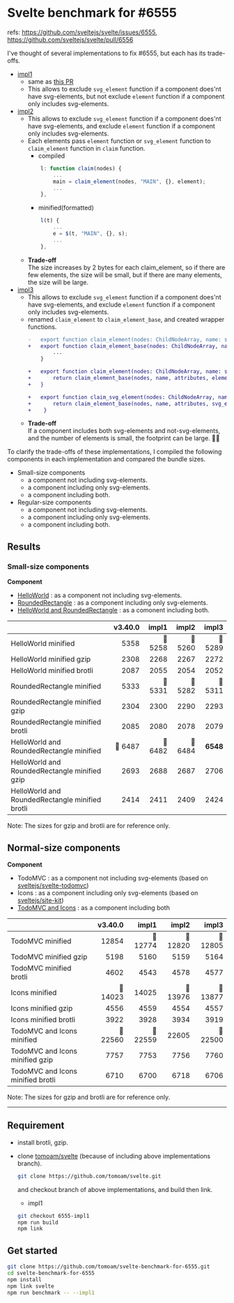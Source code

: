 
# Svelte benchmark for #6555 

refs: https://github.com/sveltejs/svelte/issues/6555, https://github.com/sveltejs/svelte/pull/6556


I've thought of several implementations to fix #6555, but each has its trade-offs.

- [impl1](https://github.com/sveltejs/svelte/compare/master...tomoam:6555-impl1)
  - same as [this PR](https://github.com/sveltejs/svelte/pull/6556/commits/7f0c0b703f43f93140df19493844b6ad13e51cce)
  - This allows to exclude `svg_element` function if a component does'nt have svg-elements, but not exclude `element` function if a component only includes svg-elements.
- [impl2](https://github.com/sveltejs/svelte/compare/master...tomoam:6555-impl2)
  - This allows to exclude `svg_element` function if a component does'nt have svg-elements, and exclude `element` function if a component only includes svg-elements.
  - Each elements pass `element` function or `svg_element` function to `claim_element` function in `claim` function.
    - compiled
    ```js
        l: function claim(nodes) {
            ...
            main = claim_element(nodes, "MAIN", {}, element);
            ...
        },
	```
	- minified(formatted)
	```js
        l(t) {
            ...
            e = $(t, "MAIN", {}, s);
			...
        },
	```
  - **Trade-off**  
    The size increases by 2 bytes for each claim_element, so if there are few elements, the size will be small, but if there are many elements, the size will be large.
- [impl3](https://github.com/sveltejs/svelte/compare/master...tomoam:6555-impl3)
  - This allows to exclude `svg_element` function if a component does'nt have svg-elements, and exclude `element` function if a component only includes svg-elements.
  - renamed `claim_element` to `claim_element_base`, and created wrapper functions.
    ```diff
    -   export function claim_element(nodes: ChildNodeArray, name: string, attributes: {[key: string]: boolean}, svg) {
    +   export function claim_element_base(nodes: ChildNodeArray, name: string, attributes: { [key: string]: boolean }, create_element: (name: string) => Element | SVGElement) {
	        ...
        }

    +   export function claim_element(nodes: ChildNodeArray, name: string, attributes: { [key: string]: boolean }) {
    +       return claim_element_base(nodes, name, attributes, element);
    +   }

    +   export function claim_svg_element(nodes: ChildNodeArray, name: string, attributes: { [key: string]: boolean }) {
    +       return claim_element_base(nodes, name, attributes, svg_element);
    +    }
    ```
  - **Trade-off**  
    If a component includes both svg-elements and not-svg-elements, and the number of elements is small, the footprint can be large.


To clarify the trade-offs of these implementations, I compiled the following components in each implementation and compared the bundle sizes.

- Small-size components
  - a component not including svg-elements.
  - a component including only svg-elements.
  - a component including both.
- Regular-size components
  - a component not including svg-elements.
  - a component including only svg-elements.
  - a component including both.


## Results

### Small-size components

**Component**

- [HelloWorld](./src/HelloWorld.svelte) : as a component not including svg-elements.
- [RoundedRectangle](./src/RoundedRectangle.svelte) : as a component including only svg-elements.
- [HelloWorld and RoundedRectangle](./src/HelloWorld_RoundedRectangle.svelte) : as a comonent including both.

| | v3.40.0 | impl1 | impl2 | impl3 |
|---|---:|---:|---:|---:|
| HelloWorld minified | 5358 | :1st_place_medal: 5258 | :2nd_place_medal: 5260 | :3rd_place_medal: 5289 |
| HelloWorld minified gzip | 2308 | 2268 | 2267 | 2272 |
| HelloWorld minified brotli | 2087 | 2055 | 2054 | 2052 |
| RoundedRectangle minified | 5333 | :3rd_place_medal: 5331 | :1st_place_medal: 5282 | :2nd_place_medal: 5311 |
| RoundedRectangle minified gzip | 2304 | 2300 | 2290 | 2293 |
| RoundedRectangle minified brotli | 2085 | 2080 | 2078 | 2079 |
| HelloWorld and RoundedRectangle minified | :3rd_place_medal: 6487 | :1st_place_medal: 6482 | :2nd_place_medal: 6484 | **6548** |
| HelloWorld and RoundedRectangle minified gzip | 2693 | 2688 | 2687 | 2706 |
| HelloWorld and RoundedRectangle minified brotli | 2414 | 2411 | 2409 | 2424 |

Note: The sizes for gzip and brotli are for reference only.

## Normal-size components

**Component**
- TodoMVC : as a component not including svg-elements (based on [sveltejs/svelte-todomvc](https://github.com/sveltejs/svelte-todomvc/blob/master/src/TodoMVC.svelte))
- Icons : as a component including only svg-elements (based on [sveltejs/site-kit](https://github.com/sveltejs/site-kit/blob/master/components/Icons.svelte))
- [TodoMVC and Icons](./src/TodoMVC_Icons.svelte) : as a component including both

| | v3.40.0 | impl1 | impl2 | impl3 |
|---|---:|---:|---:|---:|
| TodoMVC minified | 12854 | :1st_place_medal: 12774 | :3rd_place_medal: 12820 | :2nd_place_medal: 12805 |
| TodoMVC minified gzip | 5198 | 5160 | 5159 | 5164 |
| TodoMVC minified brotli | 4602 | 4543 | 4578 | 4577 |
| Icons minified | :3rd_place_medal: 14023 | 14025 | :2nd_place_medal: 13976 | :1st_place_medal: 13877 |
| Icons minified gzip | 4556 | 4559 | 4554 | 4557 |
| Icons minified brotli | 3922 | 3928 | 3934 | 3919 |
| TodoMVC and Icons minified | :3rd_place_medal: 22560 | :2nd_place_medal: 22559 | 22605 | :1st_place_medal: 22500 |
| TodoMVC and Icons minified gzip | 7757 | 7753 | 7756 | 7760 |
| TodoMVC and Icons minified brotli | 6710 | 6700 | 6718 | 6706 |

Note: The sizes for gzip and brotli are for reference only.


---

## Requirement

- install brotli, gzip.

- clone [tomoam/svelte](https://github.com/tomoam/svelte) (because of including above implementations branch).
  ```bash
  git clone https://github.com/tomoam/svelte.git
  ```

  and checkout branch of above implementations, and build then link.

  - impl1
  ```bash
  git checkout 6555-impl1
  npm run build
  npm link
  ```

## Get started

```bash
git clone https://github.com/tomoam/svelte-benchmark-for-6555.git
cd svelte-benchmark-for-6555
npm install
npm link svelte
npm run benchmark -- --impl1
```

